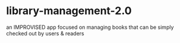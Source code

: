 # library-management-2.0
an IMPROVISED app focused on managing books that can be simply checked out by users &amp; readers
